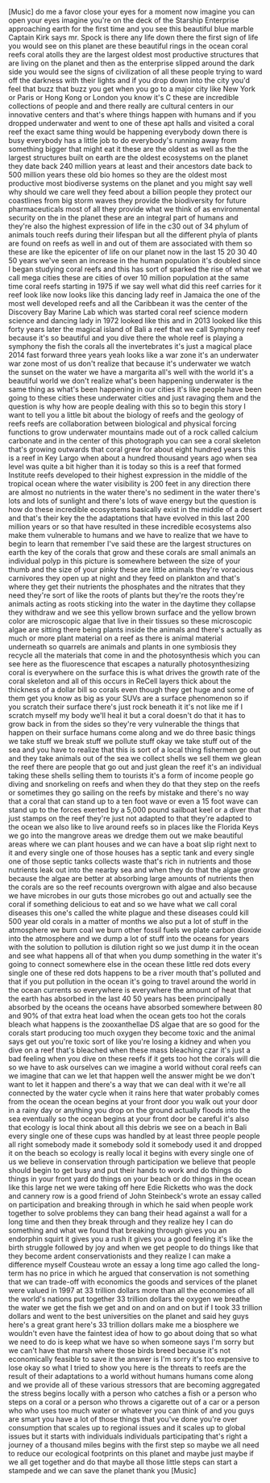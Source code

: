 
[Music]
do me a favor close your eyes for a
moment now imagine you can open your
eyes imagine you&#39;re on the deck of the
Starship Enterprise approaching earth
for the first time and you see this
beautiful blue marble
Captain Kirk says mr. Spock is there any
life down there the first sign of life
you would see on this planet are these
beautiful rings in the ocean coral reefs
coral atolls they are the largest oldest
most productive structures that are
living on the planet and then as the
enterprise slipped around the dark side
you would see the signs of civilization
of all these people trying to ward off
the darkness with their lights and if
you drop down into the city you&#39;d feel
that buzz that buzz you get when you go
to a major city like New York or Paris
or Hong Kong or London
you know it&#39;s C these are incredible
collections of people and and there
really are cultural centers in our
innovative centers and that&#39;s where
things happen with humans
and if you dropped underwater and went
to one of these apt halls and visited a
coral reef the exact same thing would be
happening everybody down there is busy
everybody has a little job to do
everybody&#39;s running away from something
bigger that might eat it these are the
oldest as well as the the largest
structures built on earth are the oldest
ecosystems on the planet they date back
240 million years at least and their
ancestors date back to 500 million years
these old bio homes so they are the
oldest most productive most biodiverse
systems on the planet and you might say
well why should we care well they feed
about a billion people they protect our
coastlines from big storm waves they
provide the biodiversity for future
pharmaceuticals most of all they provide
what we think of as environmental
security on the in the planet these are
an integral part of humans and they&#39;re
also the highest expression of life
in the c30 out of 34 phylum of animals
touch reefs during their lifespan but
all the different phyla of plants are
found on reefs as well in and out of
them are associated with them so these
are like the epicenter of life on our
planet now in the last 15 20 30 40 50
years we&#39;ve seen an increase in the
human population it&#39;s doubled since I
began studying coral reefs and this has
sort of sparked the rise of what we call
mega cities these are cities of over 10
million population at the same time
coral reefs starting in 1975 if we say
well what did this reef carries for it
reef look like now looks like this
dancing lady reef in Jamaica the one of
the most well developed reefs and all
the Caribbean it was the center of the
Discovery Bay Marine Lab which was
started coral reef science modern
science and dancing lady in 1972 looked
like this and in 2013 looked like this
forty years later the magical island of
Bali a reef that we call Symphony reef
because it&#39;s so beautiful and you dive
there the whole reef is playing a
symphony the fish the corals all the
invertebrates it&#39;s just a magical place
2014 fast forward three years yeah looks
like a war zone
it&#39;s an underwater war zone most of us
don&#39;t realize that because it&#39;s
underwater we watch the sunset on the
water we have a margarita all&#39;s well
with the world it&#39;s a beautiful world we
don&#39;t realize what&#39;s been happening
underwater is the same thing as what&#39;s
been happening in our cities it&#39;s like
people have been going to these cities
these underwater cities and just
ravaging them and the question is why
how are people dealing with this so to
begin this story I want to tell you a
little bit about the biology of reefs
and the geology of reefs reefs are
collaboration between biological and
physical forcing functions to grow
underwater mountains made out of a rock
called calcium carbonate and in the
center of this photograph you can see a
coral skeleton that&#39;s growing outwards
that coral grew for about eight hundred
years this is a reef in Key Largo when
about a hundred thousand years ago when
sea level was quite a bit higher than it
is today so this is a reef that formed
Institute reefs developed to their
highest expression in the middle of the
tropical ocean where the water
visibility is 200 feet in any direction
there are almost no nutrients in the
water there&#39;s no sediment in the water
there&#39;s lots and lots of sunlight and
there&#39;s lots of wave energy but the
question is how do these incredible
ecosystems basically exist in the middle
of a desert
and that&#39;s their key the the adaptations
that have evolved in this last 200
million years or so that have resulted
in these incredible ecosystems also make
them vulnerable to humans and we have to
realize that we have to begin to learn
that remember I&#39;ve said these are the
largest structures on earth the key of
the corals that grow and these corals
are small animals an individual polyp in
this picture is somewhere between the
size of your thumb and the size of your
pinky these are little animals they&#39;re
voracious carnivores they open up at
night and they feed on plankton and
that&#39;s where they get their nutrients
the phosphates and the nitrates that
they need they&#39;re sort of like the roots
of plants but they&#39;re the roots they&#39;re
animals acting as roots sticking into
the water in the daytime they collapse
they withdraw and we see this yellow
brown surface and the yellow brown color
are microscopic algae that live in their
tissues so these microscopic algae are
sitting there being plants inside the
animals and there&#39;s actually as much or
more plant material on a reef as there
is animal material underneath so
quarrels are animals and plants in one
symbiosis they recycle all the materials
that come in and the photosynthesis
which you can see here as the
fluorescence that escapes a naturally
photosynthesizing coral is everywhere on
the surface this is what drives the
growth rate of the coral skeleton and
all of this occurs in ReCell layers
thick about the thickness of a dollar
bill so corals even though they get huge
and some of them get you know as big as
your SUVs are a surface phenomenon so if
you scratch their surface there&#39;s just
rock beneath it it&#39;s not like me if I
scratch myself my body
we&#39;ll heal it but a coral doesn&#39;t do
that it has to grow back in from the
sides so they&#39;re very vulnerable the
things that happen on their surface
humans come along and we do three basic
things we take stuff we break stuff we
pollute stuff okay
we take stuff out of the sea and you
have to realize that this is sort of a
local thing fishermen go out and they
take animals out of the sea we collect
shells we sell them we glean the reef
there are people that go out and just
glean the reef it&#39;s an individual taking
these shells selling them to tourists
it&#39;s a form of income people go diving
and snorkeling on reefs and when they do
that they step on the reefs or sometimes
they go sailing on the reefs by mistake
and there&#39;s no way that a coral that can
stand up to a ten foot wave or even a 15
foot wave can stand up to the forces
exerted by a 5,000 pound sailboat keel
or a diver that just stamps on the reef
they&#39;re just not adapted to that they&#39;re
adapted to the ocean we also like to
live around reefs so in places like the
Florida Keys we go into the mangrove
areas we dredge them out we make
beautiful areas where we can plant
houses and we can have a boat slip right
next to it and every single one of those
houses has a septic tank and every
single one of those septic tanks
collects waste that&#39;s rich in nutrients
and those nutrients leak out into the
nearby sea and when they do that the
algae grow because the algae are better
at absorbing large amounts of nutrients
then the corals are so the reef recounts
overgrown with algae and also because we
have microbes in our guts those microbes
go out and actually see the coral if
something delicious to eat and so we
have what we call coral diseases this
one&#39;s called the white plague and these
diseases could kill 500 year old corals
in a matter of months we also put a lot
of stuff in the atmosphere we burn coal
we burn other fossil fuels we plate
carbon dioxide into the atmosphere and
we dump a lot of stuff into the oceans
for years with the solution to pollution
is dilution right so we just dump it in
the ocean and see what happens all of
that when you dump something in the
water it&#39;s going to connect
somewhere else in the ocean these little
red dots every single one of these red
dots happens to be a river mouth
that&#39;s polluted and that if you put
pollution in the ocean it&#39;s going to
travel around the world in the ocean
currents so everywhere is everywhere the
amount of heat that the earth has
absorbed in the last 40 50 years has
been principally absorbed by the oceans
the oceans have absorbed somewhere
between 80 and 90% of that extra heat
load when the ocean gets too hot the
corals bleach what happens is the
zooxanthellae DS algae that are so good
for the corals start producing too much
oxygen they become toxic and the animal
says get out you&#39;re toxic sort of like
you&#39;re losing a kidney and when you dive
on a reef that&#39;s bleached when these
mass bleaching czar it&#39;s just a bad
feeling when you dive on these reefs if
it gets too hot the corals will die so
we have to ask ourselves can we imagine
a world without coral reefs can we
imagine that can we let that happen well
the answer might be we don&#39;t want to let
it happen and there&#39;s a way that we can
deal with it we&#39;re all connected by the
water cycle when it rains here that
water probably comes from the ocean the
ocean begins at your front door you walk
out your door in a rainy day or anything
you drop on the ground actually floods
into the sea eventually so the ocean
begins at your front door be careful
it&#39;s also that ecology is local think
about all this debris we see on a beach
in Bali every single one of these cups
was handled by at least three people
people all right somebody made it
somebody sold it somebody used it and
dropped it on the beach
so ecology is really local it begins
with every single one of us we believe
in conservation through participation we
believe that people should begin to get
busy and put their hands to work and do
things do things in your front yard do
things on your beach or do things in the
ocean like this large net we were taking
off here Edie Ricketts who was the dock
and cannery row is a good friend of John
Steinbeck&#39;s
wrote an essay called on participation
and breaking through in which he said
when people work together to solve
problems they can bang their head
against a wall for a long time and then
they break through and they realize hey
I can do something and what we found
that breaking through gives you an
endorphin squirt it gives you a rush it
gives you a good feeling it&#39;s like the
birth struggle followed by joy and when
we get people to do things like that
they become ardent conservationists and
they realize I can make a difference
myself Cousteau wrote an essay a long
time ago called the long-term has no
price in which he argued that
conservation is not something that we
can trade-off with economics the goods
and services of the planet were valued
in 1997 at 33 trillion dollars more than
all the economies of all the world&#39;s
nations put together 33 trillion dollars
the oxygen we breathe the water we get
the fish we get and on and on and on but
if I took 33 trillion dollars and went
to the best universities on the planet
and said hey guys here&#39;s a great grant
here&#39;s 33 trillion dollars make me a
biosphere we wouldn&#39;t even have the
faintest idea of how to go about doing
that so what we need to do is keep what
we have so when someone says I&#39;m sorry
but we can&#39;t have that marsh where those
birds breed because it&#39;s not
economically feasible to save it the
answer is I&#39;m sorry it&#39;s too expensive
to lose okay
so what I tried to show you here is the
threats to reefs are the result of their
adaptations to a world without humans
humans come along and we provide all of
these various stressors that are
becoming aggregated the stress begins
locally with a person who catches a fish
or a person who steps on a coral or a
person who throws a cigarette out of a
car or a person who who uses too much
water or whatever you can think of and
you guys are smart you have a lot of
those things that you&#39;ve done you&#39;re
over consumption that scales up to
regional issues and it scales up to
global issues but it starts with
individuals individuals participating
that&#39;s right a journey of a thousand
miles begins with the first step so
maybe we all need to reduce our
ecological footprints on this planet and
maybe just maybe if we all get together
and do that maybe all those little steps
can start a stampede and we can save the
planet thank you
[Music]
